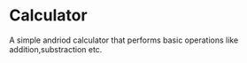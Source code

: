 # Calculator
A simple andriod calculator that performs basic operations like addition,substraction etc.
